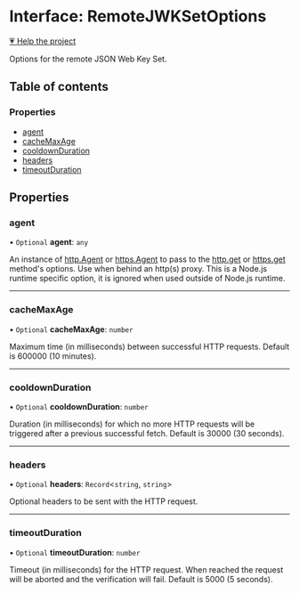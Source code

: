 # Interface: RemoteJWKSetOptions

[💗 Help the project](https://github.com/sponsors/panva)

Options for the remote JSON Web Key Set.

## Table of contents

### Properties

- [agent](jwks_remote.RemoteJWKSetOptions.md#agent)
- [cacheMaxAge](jwks_remote.RemoteJWKSetOptions.md#cachemaxage)
- [cooldownDuration](jwks_remote.RemoteJWKSetOptions.md#cooldownduration)
- [headers](jwks_remote.RemoteJWKSetOptions.md#headers)
- [timeoutDuration](jwks_remote.RemoteJWKSetOptions.md#timeoutduration)

## Properties

### agent

• `Optional` **agent**: `any`

An instance of
[http.Agent](https://nodejs.org/api/http.html#http_class_http_agent) or
[https.Agent](https://nodejs.org/api/https.html#https_class_https_agent) to
pass to the
[http.get](https://nodejs.org/api/http.html#http_http_get_options_callback)
or
[https.get](https://nodejs.org/api/https.html#https_https_get_options_callback)
method's options. Use when behind an http(s) proxy. This is a Node.js
runtime specific option, it is ignored when used outside of Node.js
runtime.

___

### cacheMaxAge

• `Optional` **cacheMaxAge**: `number`

Maximum time (in milliseconds) between successful HTTP requests. Default is
600000 (10 minutes).

___

### cooldownDuration

• `Optional` **cooldownDuration**: `number`

Duration (in milliseconds) for which no more HTTP requests will be
triggered after a previous successful fetch. Default is 30000 (30 seconds).

___

### headers

• `Optional` **headers**: `Record`<`string`, `string`\>

Optional headers to be sent with the HTTP request.

___

### timeoutDuration

• `Optional` **timeoutDuration**: `number`

Timeout (in milliseconds) for the HTTP request. When reached the request
will be aborted and the verification will fail. Default is 5000 (5
seconds).
